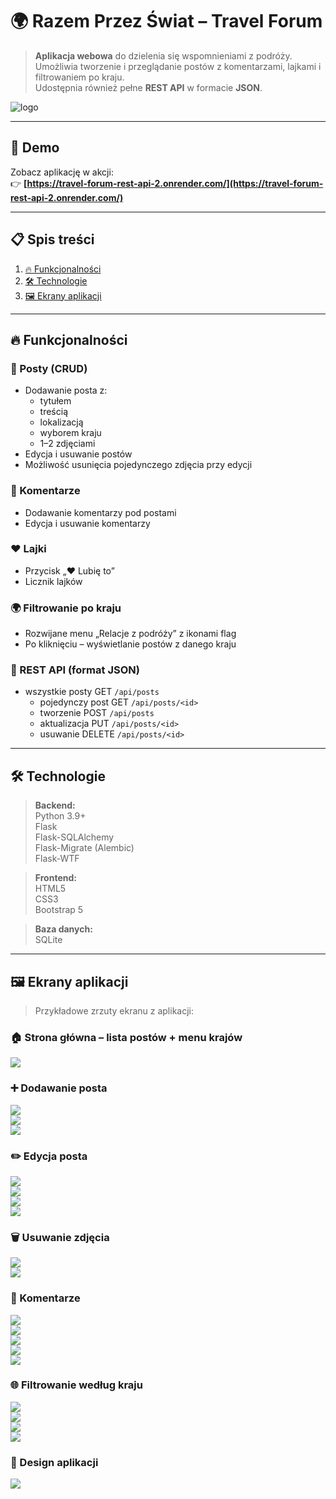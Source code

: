 # 🌍 Razem Przez Świat – Travel Forum

> **Aplikacja webowa** do dzielenia się wspomnieniami z podróży.  
> Umożliwia tworzenie i przeglądanie postów z komentarzami, lajkami i filtrowaniem po kraju.  
> Udostępnia również pełne **REST API** w formacie **JSON**.

![logo](screenshots/logo1.png)

---

## 🚀 Demo

Zobacz aplikację w akcji:  
👉 **[https://travel-forum-rest-api-2.onrender.com/](https://travel-forum-rest-api-2.onrender.com/)**

---

## 📋 Spis treści

1. [🔥 Funkcjonalności](#-funkcjonalności)  
2. [🛠 Technologie](#-technologie)  
3. [🖼️ Ekrany aplikacji](#-ekrany-aplikacji)

---

## 🔥 Funkcjonalności

### 📝 Posty (CRUD)
- Dodawanie posta z:
  - tytułem
  - treścią
  - lokalizacją
  - wyborem kraju
  - 1–2 zdjęciami
- Edycja i usuwanie postów
- Możliwość usunięcia pojedynczego zdjęcia przy edycji

### 💬 Komentarze
- Dodawanie komentarzy pod postami
- Edycja i usuwanie komentarzy

### ❤️ Lajki
- Przycisk „❤️ Lubię to”
- Licznik lajków

### 🌍 Filtrowanie po kraju
- Rozwijane menu „Relacje z podróży” z ikonami flag
- Po kliknięciu – wyświetlanie postów z danego kraju

### 🔄 REST API (format JSON)
- wszystkie posty GET `/api/posts`  
  - pojedynczy post GET `/api/posts/<id>`  
  - tworzenie POST `/api/posts`  
  - aktualizacja PUT `/api/posts/<id>`  
  - usuwanie DELETE `/api/posts/<id>` 

---

## 🛠 Technologie

> **Backend:**  
> Python 3.9+  
> Flask  
> Flask-SQLAlchemy  
> Flask-Migrate (Alembic)  
> Flask-WTF  

> **Frontend:**  
> HTML5  
> CSS3  
> Bootstrap 5  

> **Baza danych:**  
> SQLite

---

## 🖼️ Ekrany aplikacji

> Przykładowe zrzuty ekranu z aplikacji:

### 🏠 Strona główna – lista postów + menu krajów
![](screenshots/home-page3.png)

### ➕ Dodawanie posta
![](screenshots/add-post.png)  
![](screenshots/add-post2.png)  
![](screenshots/add-post3.png)

### ✏️ Edycja posta
![](screenshots/edit-post.png)  
![](screenshots/edit-post3.png)  
![](screenshots/edit-post2.png)  
![](screenshots/edit-post4.png)

### 🗑️ Usuwanie zdjęcia
![](screenshots/delete-photo.png)  
![](screenshots/delete-photo2.png)

### 💬 Komentarze
![](screenshots/add-comment.png)  
![](screenshots/add-comment2.png)  
![](screenshots/add-comment3.png)  
![](screenshots/add-comment4.png)  
![](screenshots/delete-comment.png)

### 🌐 Filtrowanie według kraju
![](screenshots/list.png)  
![](screenshots/tag.png)  
![](screenshots/tag2.png)  
![](screenshots/tag3.png)

### 🎨 Design aplikacji
![](screenshots/design.png)

